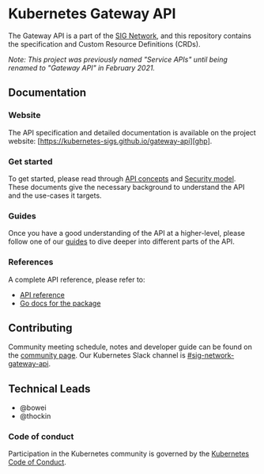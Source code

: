 # Kubernetes Gateway API

The Gateway API is a part of the [SIG Network][sn], and this repository contains
the specification and Custom Resource Definitions (CRDs).

*Note: This project was previously named "Service APIs" until being renamed to
"Gateway API" in February 2021.*

## Documentation

### Website

The API specification and detailed documentation is available on the project
website: [https://kubernetes-sigs.github.io/gateway-api][ghp].

### Get started

To get started, please read through [API concepts][concepts] and
[Security model][security-model]. These documents give the necessary background
to understand the API and the use-cases it targets.

### Guides

Once you have a good understanding of the API at a higher-level, please
follow one of our [guides][guides] to dive deeper into different parts of
the API.

### References

A complete API reference, please refer to:

- [API reference][spec]
- [Go docs for the package](https://pkg.go.dev/sigs.k8s.io/gateway-api/apis/v1alpha1)

## Contributing

Community meeting schedule, notes and developer guide can be found on the
[community page][cm].
Our Kubernetes Slack channel is [#sig-network-gateway-api][slack].

## Technical Leads

- @bowei
- @thockin

### Code of conduct

Participation in the Kubernetes community is governed by the
[Kubernetes Code of Conduct](code-of-conduct.md).

[ghp]: https://kubernetes-sigs.github.io/gateway-api/
[sn]: https://github.com/kubernetes/community/tree/master/sig-network
[cm]: https://kubernetes-sigs.github.io/gateway-api/community
[slack]: https://kubernetes.slack.com/messages/sig-network-gateway-api
[guides]: https://kubernetes-sigs.github.io/gateway-api/guides
[spec]: https://kubernetes-sigs.github.io/gateway-api/spec
[concepts]: https://kubernetes-sigs.github.io/gateway-api/api-overview
[security-model]: https://kubernetes-sigs.github.io/gateway-api/security-model

